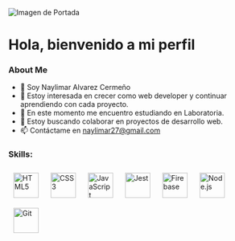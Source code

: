 ![Imagen de Portada](https://media.licdn.com/dms/image/D4E16AQGigXQRyYMBYA/profile-displaybackgroundimage-shrink_350_1400/0/1689548894494?e=1698883200&v=beta&t=USlXaaF60Me6cCiWOjPmm4_2qVqM_-qxn4c4q2KSGm0)
# Hola, bienvenido a mi perfil
### About Me
- 👋 Soy Naylimar Alvarez Cermeño
- 👀 Estoy interesada en crecer como web developer y continuar aprendiendo con cada proyecto.
- 🌱 En este momento me encuentro estudiando en Laboratoria.
- 💞️ Estoy buscando colaborar en proyectos de desarrollo web.
- 📫 Contáctame en naylimar27@gmail.com

<!---
Nayde227/Nayde227 is a ✨ special ✨ repository because its `README.md` (this file) appears on your GitHub profile.
You can click the Preview link to take a look at your changes.
--->
### Skills: 

<div> 
<a href="https://en.wikipedia.org/wiki/HTML5" target="_blank"><img style="margin: 10px" src="https://profilinator.rishav.dev/skills-assets/html5-original-wordmark.svg" alt="HTML5" height="50" /></a> 
<a href="https://www.w3schools.com/css/" target="_blank"><img style="margin: 10px" src="https://profilinator.rishav.dev/skills-assets/css3-original-wordmark.svg" alt="CSS3" height="50" /></a>  
 <a href="https://www.javascript.com/" target="_blank"><img style="margin: 10px" src="https://profilinator.rishav.dev/skills-assets/javascript-original.svg" alt="JavaScript" height="50" /></a>
<a href="https://www.jestjs.io/" target="_blank"><img style="margin: 10px" src="https://profilinator.rishav.dev/skills-assets/jest.svg" alt="Jest" height="50" /></a>  
<a href="https://firebase.google.com/" target="_blank"><img style="margin: 10px" src="https://profilinator.rishav.dev/skills-assets/firebase.png" alt="Firebase" height="50" /></a>
<a href="https://nodejs.org/" target="_blank"><img style="margin: 10px" src="https://profilinator.rishav.dev/skills-assets/nodejs-original-wordmark.svg" alt="Node.js" height="50" /></a> 
<a href="https://github.com/" target="_blank"><img style="margin: 10px" src="https://profilinator.rishav.dev/skills-assets/git-scm-icon.svg" alt="Git" height="50" /></a>
</div>
